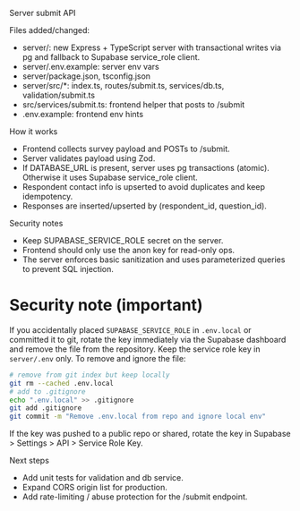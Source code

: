 Server submit API

Files added/changed:
- server/: new Express + TypeScript server with transactional writes via pg and fallback to Supabase service_role client.
- server/.env.example: server env vars
- server/package.json, tsconfig.json
- server/src/*: index.ts, routes/submit.ts, services/db.ts, validation/submit.ts
- src/services/submit.ts: frontend helper that posts to /submit
- .env.example: frontend env hints

How it works
- Frontend collects survey payload and POSTs to /submit.
- Server validates payload using Zod.
- If DATABASE_URL is present, server uses pg transactions (atomic). Otherwise it uses Supabase service_role client.
- Respondent contact info is upserted to avoid duplicates and keep idempotency.
- Responses are inserted/upserted by (respondent_id, question_id).

Security notes
- Keep SUPABASE_SERVICE_ROLE secret on the server.
- Frontend should only use the anon key for read-only ops.
- The server enforces basic sanitization and uses parameterized queries to prevent SQL injection.

# Security note (important)

If you accidentally placed `SUPABASE_SERVICE_ROLE` in `.env.local` or committed it to git, rotate the key immediately via the Supabase dashboard and remove the file from the repository. Keep the service role key in `server/.env` only. To remove and ignore the file:

```bash
# remove from git index but keep locally
git rm --cached .env.local
# add to .gitignore
echo ".env.local" >> .gitignore
git add .gitignore
git commit -m "Remove .env.local from repo and ignore local env"
```

If the key was pushed to a public repo or shared, rotate the key in Supabase > Settings > API > Service Role Key.

Next steps
- Add unit tests for validation and db service.
- Expand CORS origin list for production.
- Add rate-limiting / abuse protection for the /submit endpoint.
